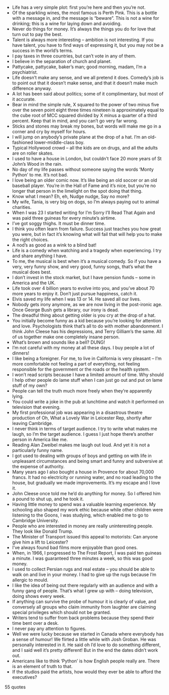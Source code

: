  - Life has a very simple plot: first you’re here and then you’re not.
 - Of the sparkling wines, the most famous is Perth Pink. This is a bottle with a message in, and the message is “beware”. This is not a wine for drinking; this is a wine for laying down and avoiding.
 - Never do things for money. It’s always the things you do for love that turn out to pay the best.
 - Talent is always more interesting – ambition is not interesting. If you have talent, you have to find ways of expressing it, but you may not be a success in the world’s terms.
 - I pay taxes in three countries, but can’t vote in any of them.
 - I believe in the separation of church and planet.
 - Pattycake, pattycake, baker’s man; good morning, madam, I’m a psychiatrist.
 - Life doesn’t make any sense, and we all pretend it does. Comedy’s job is to point out that it doesn’t make sense, and that it doesn’t make much difference anyway.
 - A lot has been said about politics; some of it complimentary, but most of it accurate.
 - Bear in mind the simple rule, X squared to the power of two minus five over the seven point eight three times nineteen is approximately equal to the cube root of MCC squared divided by X minus a quarter of a third percent. Keep that in mind, and you can’t go very far wrong.
 - Sticks and stones may break my bones, but words will make me go in a corner and cry by myself for hours.
 - I will jump on anybody’s private plane at the drop of a hat. I’m an old-fashioned lower-middle-class boy.
 - Typical Hollywood crowd – all the kids are on drugs, and all the adults are on roller skates.
 - I used to have a house in London, but couldn’t face 20 more years of St John’s Wood in the rain.
 - No day of my life passes without someone saying the words ‘Monty Python’ to me. It’s not bad.
 - I love being an older comic now. It’s like being an old soccer or an old baseball player. You’re in the Hall of Fame and it’s nice, but you’re no longer that person in the limelight on the spot doing that thing.
 - Know what I mean? Eh, eh, Nudge nudge, Say no more?
 - My wife, Tania, is very big on dogs, so I’m always paying out to animal charities.
 - When I was 23 I started writing for I’m Sorry I’ll Read That Again and was paid three guineas for every minute’s airtime.
 - I’ve got soggy thighs. It must be dinner time.
 - I think you often learn from failure. Success just teaches you how great you were, but in fact it’s knowing what will fail that will help you to make the right choices.
 - A nod’s as good as a wink to a blind bat!
 - Life is a comedy when watching and a tragedy when experiencing. I try and share anything I have.
 - To me, the musical is best when it’s a musical comedy. So if you have a very, very funny show, and very good, funny songs, that’s what the musical does best.
 - I don’t invest in the stock market, but I have pension funds – some in America and the UK.
 - Life took over 4 billion years to evolve into you, and you’ve about 70 more years to enjoy it. Don’t just pursue happiness, catch it.
 - Elvis saved my life when I was 13 or 14. He saved all our lives.
 - Nobody gets irony anymore, as we are now living in the post-ironic age. Once George Bush gets a library, our irony is dead.
 - The dreadful thing about getting older is you cry at the drop of a hat.
 - You initially become funny as a kid because you’re looking for attention and love. Psychologists think that’s all to do with mother abandonment. I think John Cleese has his depressions, and Terry Gilliam’s the same. All of us together make one completely insane person.
 - What’s brown and sounds like a bell? DUNG!
 - I’m not careful with my money at all these days. I buy people a lot of dinners!
 - I like being a foreigner. For me, to live in California is very pleasant – I’m more comfortable not feeling a part of everything, not feeling responsible for the government or the roads or the health system.
 - I won’t read scripts because I have a limited amount of time. Why should I help other people do lame stuff when I can just go out and put on lame stuff of my own?
 - People can tell the truth much more freely when they’re apparently lying.
 - You could write a joke in the pub at lunchtime and watch it performed on television that evening.
 - My first professional job was appearing in a disastrous theatre production of Oh, What a Lovely War in Leicester Rep, shortly after leaving Cambridge.
 - I never think in terms of target audience. I try to write what makes me laugh, so I’m the target audience. I guess I just hope there’s another person in America like me.
 - Reading Alan Zweibel makes me laugh out loud. And yet it is not a particularly funny name.
 - I got used to dealing with groups of boys and getting on with life in unpleasant circumstances and being smart and funny and subversive at the expense of authority.
 - Many years ago I also bought a house in Provence for about 70,000 francs. It had no electricity or running water, and no road leading to the house, but gradually we made improvements. It’s my escape and I love it.
 - John Cleese once told me he’d do anything for money. So I offered him a pound to shut up, and he took it.
 - Having little money to spend was a valuable learning experience. My schooling also shaped my work ethic because while other children were listening to the Goons, I was studying, which enabled me to go to Cambridge University.
 - People who are interested in money are really uninteresting people. They look like Donald Trump.
 - The Minister of Transport issued this appeal to motorists: Can anyone give him a lift to Leicester?
 - I’ve always found bad films more enjoyable than good ones.
 - When, in 1966, I progressed to The Frost Report, I was paid ten guineas a minute. I was guaranteed three minutes a week, so this was good money.
 - I used to collect Persian rugs and real estate – you should be able to walk on and live in your money. I had to give up the rugs because I’m allergic to mould.
 - I like the idea of being out there regularly with an audience and with a funny gang of people. That’s what I grew up with – doing television, doing shows every week.
 - If anything can survive the probe of humour it is clearly of value, and conversely all groups who claim immunity from laughter are claiming special privileges which should not be granted.
 - Writers tend to suffer from back problems because they spend their time bent over a desk.
 - I never pay any attention to figures.
 - Well we were lucky because we started in Canada where everybody has a sense of humour! We flirted a little while with Josh Groban. He was personally interested in it. He said oh I’d love to do something different, and I said well it’s pretty different! But in the end the dates didn’t work out.
 - Americans like to think ‘Python’ is how English people really are. There is an element of truth to that.
 - If the studios paid the artists, how would they ever be able to afford the executives?

55 quotes